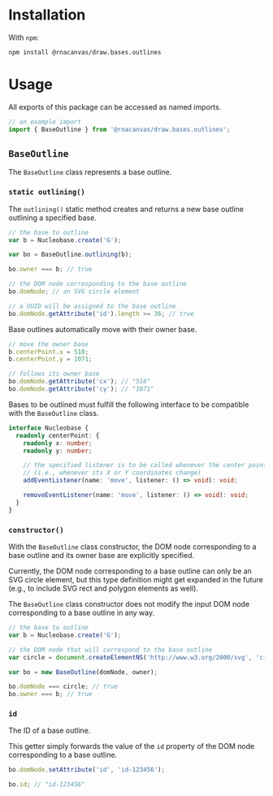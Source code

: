 # Installation

With `npm`:

```
npm install @rnacanvas/draw.bases.outlines
```

# Usage

All exports of this package can be accessed as named imports.

```javascript
// an example import
import { BaseOutline } from '@rnacanvas/draw.bases.outlines';
```

## `BaseOutline`

The `BaseOutline` class represents a base outline.

### `static outlining()`

The `outlining()` static method creates and returns a new base outline
outlining a specified base.

```javascript
// the base to outline
var b = Nucleobase.create('G');

var bo = BaseOutline.outlining(b);

bo.owner === b; // true

// the DOM node corresponding to the base outline
bo.domNode; // an SVG circle element

// a UUID will be assigned to the base outline
bo.domNode.getAttribute('id').length >= 36; // true
```

Base outlines automatically move with their owner base.

```javascript
// move the owner base
b.centerPoint.x = 518;
b.centerPoint.y = 1071;

// follows its owner base
bo.domNode.getAttribute('cx'); // "518"
bo.domNode.getAttribute('cy'); // "1071"
```

Bases to be outlined must fulfill the following interface
to be compatible with the `BaseOutline` class.

```typescript
interface Nucleobase {
  readonly centerPoint: {
    readonly x: number;
    readonly y: number;

    // the specified listener is to be called whenever the center point of the base moves
    // (i.e., whenever its X or Y coordinates change)
    addEventListener(name: 'move', listener: () => void): void;

    removeEventListener(name: 'move', listener: () => void): void;
  }
}
```

### `constructor()`

With the `BaseOutline` class constructor,
the DOM node corresponding to a base outline
and its owner base
are explicitly specified.

Currently, the DOM node corresponding to a base outline
can only be an SVG circle element,
but this type definition might get expanded in the future
(e.g., to include SVG rect and polygon elements as well).

The `BaseOutline` class constructor does not modify
the input DOM node corresponding to a base outline in any way.

```javascript
// the base to outline
var b = Nucleobase.create('G');

// the DOM node that will correspond to the base outline
var circle = document.createElementNS('http://www.w3.org/2000/svg', 'circle');

var bo = new BaseOutline(domNode, owner);

bo.domNode === circle; // true
bo.owner === b; // true
```

### `id`

The ID of a base outline.

This getter simply forwards the value of the `id` property
of the DOM node corresponding to a base outline.

```javascript
bo.domNode.setAttribute('id', 'id-123456');

bo.id; // "id-123456"
```
